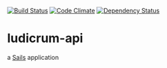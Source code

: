 [![Build Status](https://travis-ci.org/ohcool/ludicrum-api.svg?branch=master)](https://travis-ci.org/ohcool/ludicrum-api)
[![Code Climate](https://codeclimate.com/github/ohcool/ludicrum-api/badges/gpa.svg)](https://codeclimate.com/github/ohcool/ludicrum-api)
[![Dependency Status](https://david-dm.org/ohcool/ludicrum-api.svg)](https://david-dm.org/ohcool/ludicrum-api)

# ludicrum-api

a [Sails](http://sailsjs.org) application
